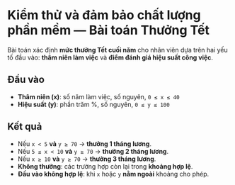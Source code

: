 # Kiểm thử và đảm bảo chất lượng phần mềm — Bài toán Thưởng Tết

Bài toán xác định **mức thưởng Tết cuối năm** cho nhân viên dựa trên hai yếu tố đầu vào: **thâm niên làm việc** và **điểm đánh giá hiệu suất công việc**.

## Đầu vào
- **Thâm niên (x)**: số năm làm việc, số nguyên, `0 ≤ x ≤ 40`
- **Hiệu suất (y)**: phần trăm %, số nguyên, `0 ≤ y ≤ 100`

## Kết quả
- Nếu `x < 5` **và** `y ≥ 70` → **thưởng 1 tháng lương**.
- Nếu `5 ≤ x < 10` **và** `y ≥ 70` → **thưởng 2 tháng lương**.
- Nếu `x ≥ 10` **và** `y ≥ 70` → **thưởng 3 tháng lương**.
- **Không thưởng**: các trường hợp còn lại trong **khoảng hợp lệ**.
- **Đầu vào không hợp lệ**: khi `x` hoặc `y` **nằm ngoài** khoảng cho phép.
